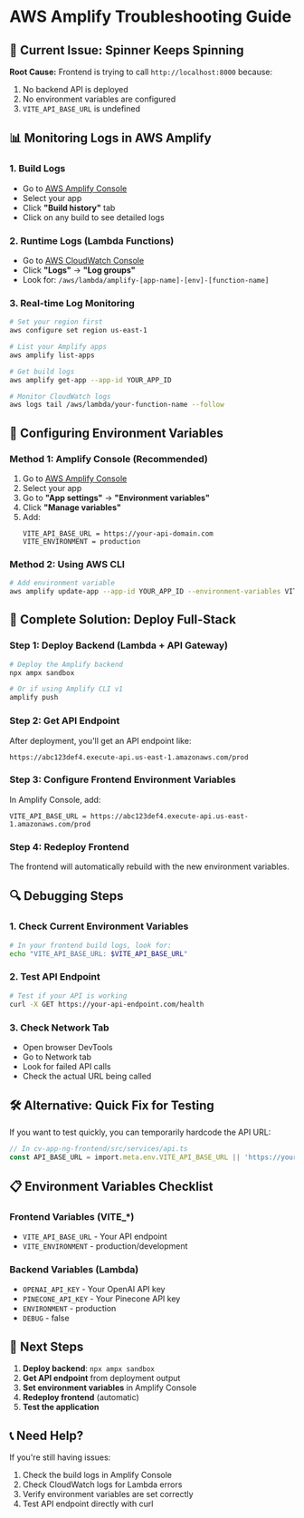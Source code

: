 # AWS Amplify Troubleshooting Guide

## 🚨 Current Issue: Spinner Keeps Spinning

**Root Cause:** Frontend is trying to call `http://localhost:8000` because:
1. No backend API is deployed
2. No environment variables are configured
3. `VITE_API_BASE_URL` is undefined

## 📊 Monitoring Logs in AWS Amplify

### 1. Build Logs
- Go to [AWS Amplify Console](https://console.aws.amazon.com/amplify/)
- Select your app
- Click **"Build history"** tab
- Click on any build to see detailed logs

### 2. Runtime Logs (Lambda Functions)
- Go to [AWS CloudWatch Console](https://console.aws.amazon.com/cloudwatch/)
- Click **"Logs"** → **"Log groups"**
- Look for: `/aws/lambda/amplify-[app-name]-[env]-[function-name]`

### 3. Real-time Log Monitoring
```bash
# Set your region first
aws configure set region us-east-1

# List your Amplify apps
aws amplify list-apps

# Get build logs
aws amplify get-app --app-id YOUR_APP_ID

# Monitor CloudWatch logs
aws logs tail /aws/lambda/your-function-name --follow
```

## 🔧 Configuring Environment Variables

### Method 1: Amplify Console (Recommended)
1. Go to [AWS Amplify Console](https://console.aws.amazon.com/amplify/)
2. Select your app
3. Go to **"App settings"** → **"Environment variables"**
4. Click **"Manage variables"**
5. Add:
   ```
   VITE_API_BASE_URL = https://your-api-domain.com
   VITE_ENVIRONMENT = production
   ```

### Method 2: Using AWS CLI
```bash
# Add environment variable
aws amplify update-app --app-id YOUR_APP_ID --environment-variables VITE_API_BASE_URL=https://your-api-domain.com
```

## 🚀 Complete Solution: Deploy Full-Stack

### Step 1: Deploy Backend (Lambda + API Gateway)
```bash
# Deploy the Amplify backend
npx ampx sandbox

# Or if using Amplify CLI v1
amplify push
```

### Step 2: Get API Endpoint
After deployment, you'll get an API endpoint like:
```
https://abc123def4.execute-api.us-east-1.amazonaws.com/prod
```

### Step 3: Configure Frontend Environment Variables
In Amplify Console, add:
```
VITE_API_BASE_URL = https://abc123def4.execute-api.us-east-1.amazonaws.com/prod
```

### Step 4: Redeploy Frontend
The frontend will automatically rebuild with the new environment variables.

## 🔍 Debugging Steps

### 1. Check Current Environment Variables
```bash
# In your frontend build logs, look for:
echo "VITE_API_BASE_URL: $VITE_API_BASE_URL"
```

### 2. Test API Endpoint
```bash
# Test if your API is working
curl -X GET https://your-api-endpoint.com/health
```

### 3. Check Network Tab
- Open browser DevTools
- Go to Network tab
- Look for failed API calls
- Check the actual URL being called

## 🛠️ Alternative: Quick Fix for Testing

If you want to test quickly, you can temporarily hardcode the API URL:

```typescript
// In cv-app-ng-frontend/src/services/api.ts
const API_BASE_URL = import.meta.env.VITE_API_BASE_URL || 'https://your-actual-api-endpoint.com';
```

## 📋 Environment Variables Checklist

### Frontend Variables (VITE_*)
- `VITE_API_BASE_URL` - Your API endpoint
- `VITE_ENVIRONMENT` - production/development

### Backend Variables (Lambda)
- `OPENAI_API_KEY` - Your OpenAI API key
- `PINECONE_API_KEY` - Your Pinecone API key
- `ENVIRONMENT` - production
- `DEBUG` - false

## 🎯 Next Steps

1. **Deploy backend**: `npx ampx sandbox`
2. **Get API endpoint** from deployment output
3. **Set environment variables** in Amplify Console
4. **Redeploy frontend** (automatic)
5. **Test the application**

## 📞 Need Help?

If you're still having issues:
1. Check the build logs in Amplify Console
2. Check CloudWatch logs for Lambda errors
3. Verify environment variables are set correctly
4. Test API endpoint directly with curl
